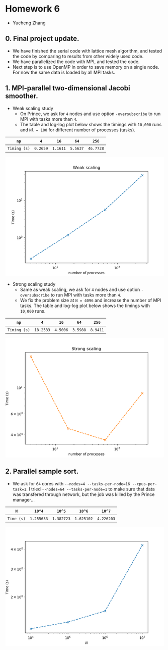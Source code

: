 # Homework 6

- Yucheng Zhang

## 0. Final project update.

- We have finished the serial code with lattice mesh algorithm, and tested the code by comparing to results from other widely used code.
- We have parallelized the code with MPI, and tested the code.
- Next step is to use OpenMP in order to save memory on a single node. For now the same data is loaded by all MPI tasks.

## 1. MPI-parallel two-dimensional Jacobi smoother.

- Weak scaling study
  - On Prince, we ask for `4` nodes and use option `-oversubscribe` to run MPI with tasks more than `4`.
  - The table and log-log plot below shows the timings with `10,000` runs and `Nl = 100` for different number of processes (tasks).

|     `np`     |   `4`    |   `16`   |   `64`   |   `256`   |
| :----------: | :------: | :------: | :------: | :-------: |
| `Timing (s)` | `0.2659` | `1.1611` | `5.5637` | `46.7728` |

![weak_scaling.png](weak_scaling.png)


- Strong scaling study
  - Same as weak scaling, we ask for `4` nodes and use option `-oversubscribe` to run MPI with tasks more than `4`.
  - We fix the problem size at `N = 4096` and increase the number of MPI tasks. The table and log-log plot below shows the timings with `10,000` runs.

|     `np`     |    `4`    |   `16`   |   `64`   |  `256`   |
| :----------: | :-------: | :------: | :------: | :------: |
| `Timing (s)` | `18.2533` | `4.5006` | `3.5988` | `8.9411` |

![strong_scaling.png](strong_scaling.png)

## 2. Parallel sample sort.

- We ask for `64` cores with `--nodes=4 --tasks-per-node=16 --cpus-per-task=1`. I tried `--nodes=64 --tasks-per-node=1` to make sure that data was transfered through network, but the job was killed by the Prince manager...

|    `N`     |   `10^4`   |   `10^5`   |   `10^6`   |   `10^7`   |
| :--------: | :--------: | :--------: | :--------: | :--------: |
| `Time (s)` | `1.255633` | `1.382723` | `1.625102` | `4.226203` |

![ssort_timing.png](ssort_timing.png)
